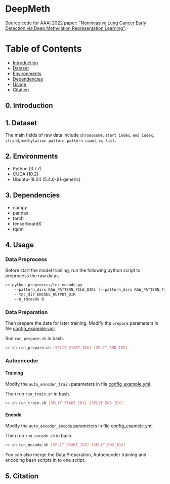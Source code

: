 # DeepMeth
Source code for AAAI 2022 paper: ["Noninvasive Lung Cancer Early Detection via Deep Methylation Representation Learning"](#DeepMeth).

Table of Contents
=================
  * [Introduction](#Introduction)
  * [Dataset](#Dataset)
  * [Environments](#Environments)
  * [Dependencies](#Dependencies)
  * [Usage](#Usage)
  * [Citation](#Citation)

## 0. Introduction

## 1. Dataset
The main fields of raw data include `chromosome`, `start index`, `end index`, `strand`, `methylation pattern`, `pattern count`, `cg list`.


## 2. Environments
- Python (3.7.7)
- CUDA (10.2)
- Ubuntu-18.04 (5.4.0-91-generic)

## 3. Dependencies
- numpy
- pandas
- torch
- tensorboardX
- tqdm

## 4. Usage
### Data Preprocess
Before start the model training, run the following python script to preprocess the raw datas.

``` Bash
>> python preprocess/tnc_encode.py 
    --pattern_dirs RAW_PATTERN_FILE_DIR1 [--pattern_dirs RAW_PATTERN_FILE_DIR2] ...
    --tnc_dir ENCODE_OUTPUT_DIR
    --n_threads 8
```

### Data Preparation
Then prepare the data for later training. Modify the `prepare` parameters in file [config_example.yml](./config_example.yml). 

Run `run_prepare.sh` in bash.
```Bash
>> sh run_prepare.sh [SPLIT_START_IDX] [SPLIT_END_IDX]
```
### Autoencoder

#### Training
Modify the `auto_encoder_train` parameters in file [config_example.yml](./config_example.yml).

Then run `run_train.sh` in bash.
```Bash
>> sh run_train.sh [SPLIT_START_IDX] [SPLIT_END_IDX]
```

#### Encode
Modify the `auto_encoder_encode` parameters in file [config_example.yml](./config_example.yml).

Then run `run_encode.sh` in bash.
```Bash
>> sh run_encode.sh [SPLIT_START_IDX] [SPLIT_END_IDX]
```

You can also merge the Data Preparation, Autoencoder training and encoding bash scripts in to one script.

## 5. Citation
<!-- If you use this work or code, please kindly cite the following paper: -->

